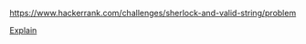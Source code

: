 https://www.hackerrank.com/challenges/sherlock-and-valid-string/problem

[Explain](https://www.hackerrank.com/challenges/sherlock-and-valid-string/forum/comments/377940)
